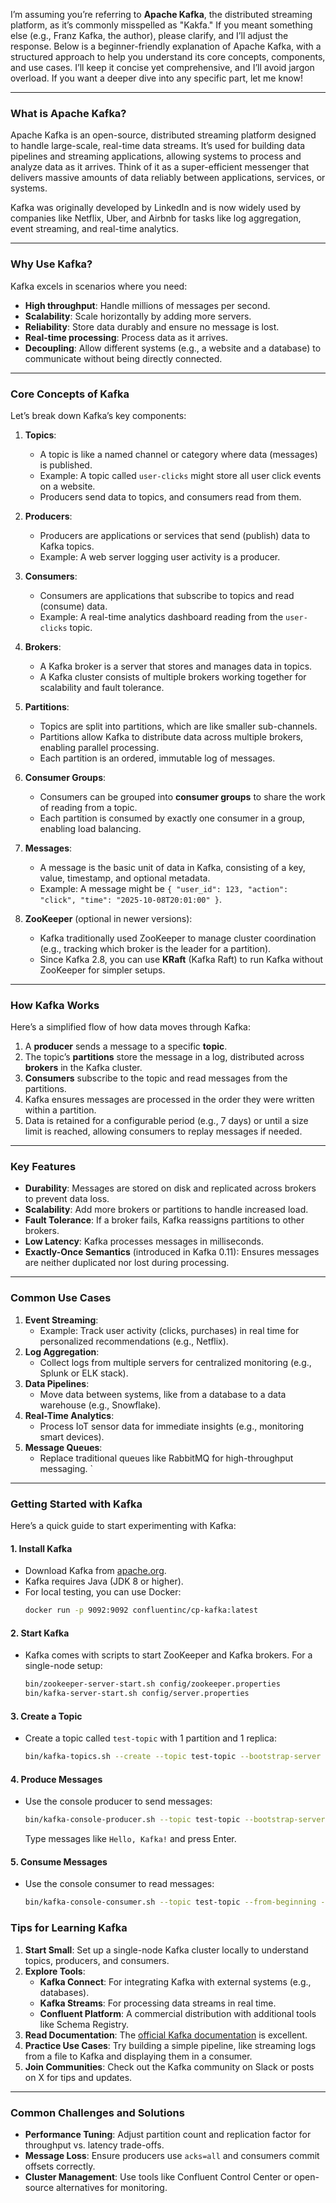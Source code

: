 I’m assuming you’re referring to **Apache Kafka**, the distributed streaming platform, as it’s commonly misspelled as "Kakfa." If you meant something else (e.g., Franz Kafka, the author), please clarify, and I’ll adjust the response. Below is a beginner-friendly explanation of Apache Kafka, with a structured approach to help you understand its core concepts, components, and use cases. I’ll keep it concise yet comprehensive, and I’ll avoid jargon overload. If you want a deeper dive into any specific part, let me know!

---

### **What is Apache Kafka?**

Apache Kafka is an open-source, distributed streaming platform designed to handle large-scale, real-time data streams. It’s used for building data pipelines and streaming applications, allowing systems to process and analyze data as it arrives. Think of it as a super-efficient messenger that delivers massive amounts of data reliably between applications, services, or systems.

Kafka was originally developed by LinkedIn and is now widely used by companies like Netflix, Uber, and Airbnb for tasks like log aggregation, event streaming, and real-time analytics.

---

### **Why Use Kafka?**

Kafka excels in scenarios where you need:
- **High throughput**: Handle millions of messages per second.
- **Scalability**: Scale horizontally by adding more servers.
- **Reliability**: Store data durably and ensure no message is lost.
- **Real-time processing**: Process data as it arrives.
- **Decoupling**: Allow different systems (e.g., a website and a database) to communicate without being directly connected.

---

### **Core Concepts of Kafka**

Let’s break down Kafka’s key components:

1. **Topics**:
   - A topic is like a named channel or category where data (messages) is published.
   - Example: A topic called `user-clicks` might store all user click events on a website.
   - Producers send data to topics, and consumers read from them.

2. **Producers**:
   - Producers are applications or services that send (publish) data to Kafka topics.
   - Example: A web server logging user activity is a producer.

3. **Consumers**:
   - Consumers are applications that subscribe to topics and read (consume) data.
   - Example: A real-time analytics dashboard reading from the `user-clicks` topic.

4. **Brokers**:
   - A Kafka broker is a server that stores and manages data in topics.
   - A Kafka cluster consists of multiple brokers working together for scalability and fault tolerance.

5. **Partitions**:
   - Topics are split into partitions, which are like smaller sub-channels.
   - Partitions allow Kafka to distribute data across multiple brokers, enabling parallel processing.
   - Each partition is an ordered, immutable log of messages.

6. **Consumer Groups**:
   - Consumers can be grouped into **consumer groups** to share the work of reading from a topic.
   - Each partition is consumed by exactly one consumer in a group, enabling load balancing.

7. **Messages**:
   - A message is the basic unit of data in Kafka, consisting of a key, value, timestamp, and optional metadata.
   - Example: A message might be `{ "user_id": 123, "action": "click", "time": "2025-10-08T20:01:00" }`.

8. **ZooKeeper** (optional in newer versions):
   - Kafka traditionally used ZooKeeper to manage cluster coordination (e.g., tracking which broker is the leader for a partition).
   - Since Kafka 2.8, you can use **KRaft** (Kafka Raft) to run Kafka without ZooKeeper for simpler setups.

---

### **How Kafka Works**

Here’s a simplified flow of how data moves through Kafka:

1. A **producer** sends a message to a specific **topic**.
2. The topic’s **partitions** store the message in a log, distributed across **brokers** in the Kafka cluster.
3. **Consumers** subscribe to the topic and read messages from the partitions.
4. Kafka ensures messages are processed in the order they were written within a partition.
5. Data is retained for a configurable period (e.g., 7 days) or until a size limit is reached, allowing consumers to replay messages if needed.

---

### **Key Features**

- **Durability**: Messages are stored on disk and replicated across brokers to prevent data loss.
- **Scalability**: Add more brokers or partitions to handle increased load.
- **Fault Tolerance**: If a broker fails, Kafka reassigns partitions to other brokers.
- **Low Latency**: Kafka processes messages in milliseconds.
- **Exactly-Once Semantics** (introduced in Kafka 0.11): Ensures messages are neither duplicated nor lost during processing.

---

### **Common Use Cases**

1. **Event Streaming**:
   - Example: Track user activity (clicks, purchases) in real time for personalized recommendations (e.g., Netflix).
2. **Log Aggregation**:
   - Collect logs from multiple servers for centralized monitoring (e.g., Splunk or ELK stack).
3. **Data Pipelines**:
   - Move data between systems, like from a database to a data warehouse (e.g., Snowflake).
4. **Real-Time Analytics**:
   - Process IoT sensor data for immediate insights (e.g., monitoring smart devices).
5. **Message Queues**:
   - Replace traditional queues like RabbitMQ for high-throughput messaging.
`
---

### **Getting Started with Kafka**

Here’s a quick guide to start experimenting with Kafka:

#### **1. Install Kafka**
- Download Kafka from [apache.org](https://kafka.apache.org/downloads).
- Kafka requires Java (JDK 8 or higher).
- For local testing, you can use Docker:
  ```bash
  docker run -p 9092:9092 confluentinc/cp-kafka:latest
  ```

#### **2. Start Kafka**
- Kafka comes with scripts to start ZooKeeper and Kafka brokers. For a single-node setup:
  ```bash
  bin/zookeeper-server-start.sh config/zookeeper.properties
  bin/kafka-server-start.sh config/server.properties
  ```

#### **3. Create a Topic**
- Create a topic called `test-topic` with 1 partition and 1 replica:
  ```bash
  bin/kafka-topics.sh --create --topic test-topic --bootstrap-server localhost:9092 --partitions 1 --replication-factor 1
  ```

#### **4. Produce Messages**
- Use the console producer to send messages:
  ```bash
  bin/kafka-console-producer.sh --topic test-topic --bootstrap-server localhost:9092
  ```
  Type messages like `Hello, Kafka!` and press Enter.

#### **5. Consume Messages**
- Use the console consumer to read messages:
  ```bash
  bin/kafka-console-consumer.sh --topic test-topic --from-beginning --bootstrap-server localhost:9092
  ```


### **Tips for Learning Kafka**

1. **Start Small**: Set up a single-node Kafka cluster locally to understand topics, producers, and consumers.
2. **Explore Tools**:
   - **Kafka Connect**: For integrating Kafka with external systems (e.g., databases).
   - **Kafka Streams**: For processing data streams in real time.
   - **Confluent Platform**: A commercial distribution with additional tools like Schema Registry.
3. **Read Documentation**: The [official Kafka documentation](https://kafka.apache.org/documentation/) is excellent.
4. **Practice Use Cases**: Try building a simple pipeline, like streaming logs from a file to Kafka and displaying them in a consumer.
5. **Join Communities**: Check out the Kafka community on Slack or posts on X for tips and updates.

---

### **Common Challenges and Solutions**

- **Performance Tuning**: Adjust partition count and replication factor for throughput vs. latency trade-offs.
- **Message Loss**: Ensure producers use `acks=all` and consumers commit offsets correctly.
- **Cluster Management**: Use tools like Confluent Control Center or open-source alternatives for monitoring.
